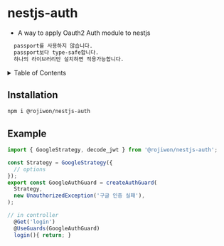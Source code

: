 # nestjs-auth

- A way to apply Oauth2 Auth module to nestjs

```sh
  passport를 사용하지 않습니다.
  passport보다 type-safe합니다.
  하나의 라이브러리만 설치하면 적용가능합니다.
```

<details>
  <summary>Table of Contents</summary>
  <ol>
    <li><a href="#installation">Installation</a></li>
    <li><a href="#example">example</a></li>
  </ol>
</details>

<!-- INSTALLATION -->

## Installation

```sh
npm i @rojiwon/nestjs-auth
```

<!-- EXAMPLE -->

## Example

```typescript
import { GoogleStrategy, decode_jwt } from '@rojiwon/nestjs-auth';

const Strategy = GoogleStrategy({
  // options
});
export const GoogleAuthGuard = createAuthGuard(
  Strategy,
  new UnauthorizedException('구글 인증 실패'),
);
```

```typescript
// in controller
  @Get('login')
  @UseGuards(GoogleAuthGuard)
  login(){ return; }
```
